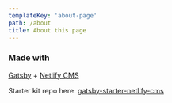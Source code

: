 ```yaml
---
templateKey: 'about-page'
path: /about
title: About this page
---
```

### Made with
[Gatsby](https://www.gatsbyjs.org/) + [Netlify CMS](https://www.netlifycms.org/)

Starter kit repo here: [gatsby-starter-netlify-cms](https://github.com/AustinGreen/gatsby-starter-netlify-cms)
